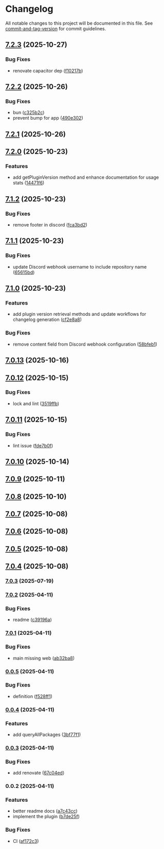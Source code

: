 # Changelog

All notable changes to this project will be documented in this file. See [commit-and-tag-version](https://github.com/absolute-version/commit-and-tag-version) for commit guidelines.

## [7.2.3](https://github.com/Cap-go/capacitor-android-usagestatsmanager/compare/7.2.2...7.2.3) (2025-10-27)


### Bug Fixes

* renovate capacitor dep ([f10217b](https://github.com/Cap-go/capacitor-android-usagestatsmanager/commit/f10217bf42ec101e521cb3d4750482e46b703ac9))

## [7.2.2](https://github.com/Cap-go/capacitor-android-usagestatsmanager/compare/7.2.1...7.2.2) (2025-10-26)


### Bug Fixes

* bun ([c325b2c](https://github.com/Cap-go/capacitor-android-usagestatsmanager/commit/c325b2c1864f098a57f067d690f7b731bf7aeede))
* prevent bump for app ([490e302](https://github.com/Cap-go/capacitor-android-usagestatsmanager/commit/490e302899d4423d3afd921b7fda3819007d20ec))

## [7.2.1](https://github.com/Cap-go/capacitor-android-usagestatsmanager/compare/7.2.0...7.2.1) (2025-10-26)

## [7.2.0](https://github.com/Cap-go/capacitor-android-usagestatsmanager/compare/7.1.2...7.2.0) (2025-10-23)


### Features

* add getPluginVersion method and enhance documentation for usage stats ([14471f6](https://github.com/Cap-go/capacitor-android-usagestatsmanager/commit/14471f63cf8b5cde78d015e1707258047d9935f1))

## [7.1.2](https://github.com/Cap-go/capacitor-android-usagestatsmanager/compare/7.1.1...7.1.2) (2025-10-23)


### Bug Fixes

* remove footer in discord ([fca3bd2](https://github.com/Cap-go/capacitor-android-usagestatsmanager/commit/fca3bd273f3afd116382e0b76b3650ba779c7384))

## [7.1.1](https://github.com/Cap-go/capacitor-android-usagestatsmanager/compare/7.1.0...7.1.1) (2025-10-23)


### Bug Fixes

* update Discord webhook username to include repository name ([65615bd](https://github.com/Cap-go/capacitor-android-usagestatsmanager/commit/65615bd0108a50374782d94e60e924fbf33a32ac))

## [7.1.0](https://github.com/Cap-go/capacitor-android-usagestatsmanager/compare/7.0.13...7.1.0) (2025-10-23)


### Features

* add plugin version retrieval methods and update workflows for changelog generation ([cf2e8a8](https://github.com/Cap-go/capacitor-android-usagestatsmanager/commit/cf2e8a85093c86720c1a07d4201b27a88479787a))


### Bug Fixes

* remove content field from Discord webhook configuration ([58bfeb1](https://github.com/Cap-go/capacitor-android-usagestatsmanager/commit/58bfeb1ed46f75ae4f4f20094c8c80532f3cbd29))

## [7.0.13](https://github.com/Cap-go/capacitor-android-usagestatsmanager/compare/7.0.12...7.0.13) (2025-10-16)

## [7.0.12](https://github.com/Cap-go/capacitor-android-usagestatsmanager/compare/7.0.11...7.0.12) (2025-10-15)


### Bug Fixes

* lock and lint ([3519ffb](https://github.com/Cap-go/capacitor-android-usagestatsmanager/commit/3519ffb75e761f0dc488d8d742df5090e26fe73f))

## [7.0.11](https://github.com/Cap-go/capacitor-android-usagestatsmanager/compare/7.0.10...7.0.11) (2025-10-15)


### Bug Fixes

* lint issue ([fde7b0f](https://github.com/Cap-go/capacitor-android-usagestatsmanager/commit/fde7b0fcfd58e5979f0734f558c7ab7c0b1e9df8))

## [7.0.10](https://github.com/Cap-go/capacitor-android-usagestatsmanager/compare/7.0.9...7.0.10) (2025-10-14)

## [7.0.9](https://github.com/Cap-go/capacitor-android-usagestatsmanager/compare/7.0.8...7.0.9) (2025-10-11)

## [7.0.8](https://github.com/Cap-go/capacitor-android-usagestatsmanager/compare/7.0.7...7.0.8) (2025-10-10)

## [7.0.7](https://github.com/Cap-go/capacitor-android-usagestatsmanager/compare/7.0.6...7.0.7) (2025-10-08)

## [7.0.6](https://github.com/Cap-go/capacitor-android-usagestatsmanager/compare/7.0.5...7.0.6) (2025-10-08)

## [7.0.5](https://github.com/Cap-go/capacitor-android-usagestatsmanager/compare/7.0.4...7.0.5) (2025-10-08)

## [7.0.4](https://github.com/Cap-go/capacitor-android-usagestatsmanager/compare/7.0.3...7.0.4) (2025-10-08)

### [7.0.3](https://github.com/Cap-go/capacitor-android-usagestatsmanager/compare/7.0.2...7.0.3) (2025-07-19)

### [7.0.2](https://github.com/Cap-go/capacitor-android-usagestatsmanager/compare/7.0.1...7.0.2) (2025-04-11)


### Bug Fixes

* readme ([c39196a](https://github.com/Cap-go/capacitor-android-usagestatsmanager/commit/c39196a9dbf9578873056d257f66152b3f6c7175))

### [7.0.1](https://github.com/Cap-go/capacitor-android-usagestatsmanager/compare/0.0.5...7.0.1) (2025-04-11)


### Bug Fixes

* main missing web ([ab32ba8](https://github.com/Cap-go/capacitor-android-usagestatsmanager/commit/ab32ba835a190ebfffbb3ca6b7257aae85739bf4))

### [0.0.5](https://github.com/Cap-go/capacitor-android-usagestatsmanager/compare/0.0.4...0.0.5) (2025-04-11)


### Bug Fixes

* definition ([f528ff1](https://github.com/Cap-go/capacitor-android-usagestatsmanager/commit/f528ff111f32480376e057863dd2bf8c17eb37a1))

### [0.0.4](https://github.com/Cap-go/capacitor-android-usagestatsmanager/compare/0.0.3...0.0.4) (2025-04-11)


### Features

* add queryAllPackages ([3bf77f1](https://github.com/Cap-go/capacitor-android-usagestatsmanager/commit/3bf77f1002322189e1315719a24bfc52aa48c6a3))

### [0.0.3](https://github.com/Cap-go/capacitor-android-usagestatsmanager/compare/0.0.2...0.0.3) (2025-04-11)


### Bug Fixes

* add renovate ([67c04ed](https://github.com/Cap-go/capacitor-android-usagestatsmanager/commit/67c04ed53c9e8e3c8a28c9c61f6c3511b83d1eee))

### 0.0.2 (2025-04-11)


### Features

* better readme docs ([a7c43cc](https://github.com/Cap-go/capacitor-android-usagestatsmanager/commit/a7c43cc6fbcff987327ea82a8d7edd85113e0acb))
* implement the plugin ([b7de25f](https://github.com/Cap-go/capacitor-android-usagestatsmanager/commit/b7de25f27d0df4b06808402a434f3390b5ee0595))


### Bug Fixes

* CI ([af172c3](https://github.com/Cap-go/capacitor-android-usagestatsmanager/commit/af172c34422397ae6a028e4792d14750cf76a063))
